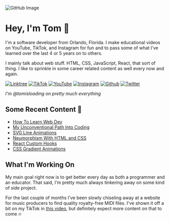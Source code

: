 ![GitHub Image](https://user-images.githubusercontent.com/108590766/188497421-2e4a1592-c054-4a1b-89db-e779601a7449.jpg)

<h1>Hey, I'm Tom 👋</h1>

<p>I'm a software developer from Orlando, Florida. I make educational videos on YouTube, TikTok, and Instagram for fun and to pass some of what I've learned over the last 4 or 5 years on to others.</p>

<p>I mainly talk about web stuff. HTML, CSS, JavaScript, React, that sort of thing. I like to sprinkle in some career related content as well every now and again. </p>

<p>
  <a href="https://linktr.ee/tomisloading" target="_blank"><img alt="Linktree" src="https://img.shields.io/badge/linktree-39E09B?style=for-the-badge&logo=linktree&logoColor=white" /></a>
  <a href="https://www.tiktok.com/@tomisloading" target="_blank"><img alt="TikTok" src="https://img.shields.io/badge/TikTok-000000?style=for-the-badge&logo=tiktok&logoColor=white" /></a>
  <a href="https://www.youtube.com/channel/UCQ5JhZ8pS-MXnGBsyyy88MQ" target="_blank"><img alt="YouTube" src="https://img.shields.io/badge/YouTube-FF0000?style=for-the-badge&logo=youtube&logoColor=white" /></a>
  <a href="https://www.instagram.com/tomisloading/" target="_blank"><img alt="Instagram" src="https://img.shields.io/badge/Instagram-E4405F?style=for-the-badge&logo=instagram&logoColor=white" /></a>
  <a href="https://github.com/TomIsLoading" target="_blank"><img alt="Github" src="https://img.shields.io/badge/GitHub-%2312100E.svg?&style=for-the-badge&logo=Github&logoColor=white" /></a>
  <a href="https://twitter.com/TomIsLoading" target="_blank"><img alt="Twitter" src="https://img.shields.io/badge/twitter-%231DA1F2.svg?&style=for-the-badge&logo=twitter&logoColor=white" /></a>
</p>

<p><i>I'm @tomisloading on pretty much everything</i></p>

<h2>Some Recent Content 🎥</h2>

<ul>
   <li>
    <a href="https://www.tiktok.com/@tomisloading/video/7131375858924768558?is_copy_url=1&is_from_webapp=v1" target="_blank">How To Learn Web Dev</a>
  </li>
  <li>
    <a href="https://www.tiktok.com/@tomisloading/video/7139615123915722027?is_copy_url=1&is_from_webapp=v1" target="_blank">My Unconventional Path Into Coding</a>
  </li>
   <li>
    <a href="https://www.tiktok.com/@tomisloading/video/7139249076255706414?is_copy_url=1&is_from_webapp=v1" target="_blank">SVG Line Animations</a>
  </li>
   <li>
    <a href="https://www.tiktok.com/@tomisloading/video/7136292210525457707?is_copy_url=1&is_from_webapp=v1" target="_blank">Neumorphism With HTML and CSS</a>
  </li>
   <li>
    <a href="https://www.tiktok.com/@tomisloading/video/7135548097425558830?is_copy_url=1&is_from_webapp=v1" target="_blank">React Custom Hooks</a>
  </li>
   <li>
    <a href="https://www.tiktok.com/@tomisloading/video/7136659984884206894?is_copy_url=1&is_from_webapp=v1" target="_blank">CSS Gradient Animations</a>
  </li>
</ul>

<h2>What I'm Working On</h2>

<p>My main goal right now is to get better every day as both a programmer and an educator. That said, I'm pretty much always tinkering away on some kind of side project.<p>
  
<p>For the last couple of months I've been slowly chiseling away at a website for music producers to find quality royalty-free MIDI files. I've shown it off a bit on my TikTok in <a href="https://www.tiktok.com/@tomisloading/video/7133602168031956270?is_copy_url=1&is_from_webapp=v1" target="_blank">this video</a>, but definitely expect more content on that to come 🔥</p>
